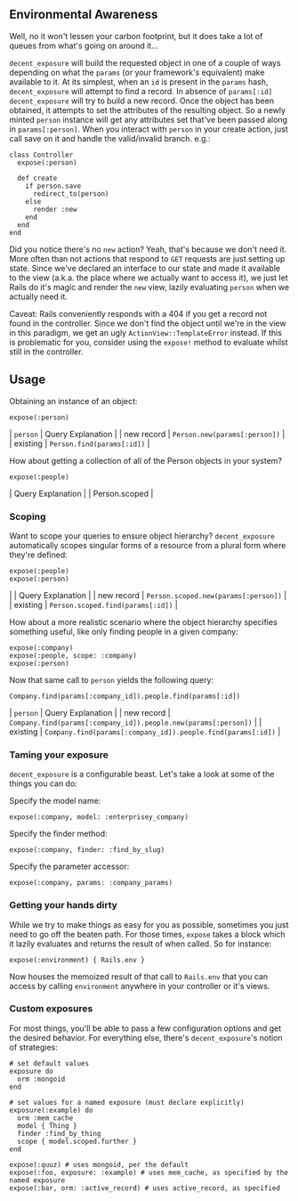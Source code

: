 ## Environmental Awareness

Well, no it won't lessen your carbon footprint, but it does take a lot of
queues from what's going on around it...

`decent_exposure` will build the requested object in one of a couple of ways
depending on what the `params` (or your framework's equivalent) make available
to it. At its simplest, when an `id` is present in the `params` hash,
`decent_exposure` will attempt to find a record. In absence of `params[:id]`
`decent_exposure` will try to build a new record. Once the object has been
obtained, it attempts to set the attributes of the resulting object. So a
newly minted `person` instance will get any attributes set that've been passed
along in `params[:person]`.  When you interact with `person` in your create
action, just call save on it and handle the valid/invalid branch. e.g.:

    class Controller
      expose(:person)

      def create
        if person.save
          redirect_to(person)
        else
          render :new
        end
      end
    end

Did you notice there's no `new` action? Yeah, that's because we don't need it.
More often than not actions that respond to `GET` requests are just setting up
state. Since we've declared an interface to our state and made it available to
the view (a.k.a. the place where we actually want to access it), we just let
Rails do it's magic and render the `new` view, lazily evaluating `person` when
we actually need it.

Caveat: Rails conveniently responds with a 404 if you get a record not found
in the controller. Since we don't find the object until we're in the view in
this paradigm, we get an ugly `ActionView::TemplateError` instead. If this is
problematic for you, consider using the `expose!` method to evaluate whilst
still in the controller.

## Usage

Obtaining an instance of an object:

    expose(:person)

| `person`   | Query Explanation             |
| new record | `Person.new(params[:person])` |
| existing   | `Person.find(params[:id])`    |

How about getting a collection of all of the Person objects in your system?

    expose(:people)

| Query Explanation |
| Person.scoped     |

### Scoping

Want to scope your queries to ensure object hierarchy? `decent_exposure`
automatically scopes singular forms of a resource from a plural form where
they're defined:

    expose(:people)
    expose(:person)

|            | Query Explanation                    |
| new record | `Person.scoped.new(params[:person])` |
| existing   | `Person.scoped.find(params[:id])`    |


How about a more realistic scenario where the object hierarchy specifies
something useful, like only finding people in a given company:

    expose(:company)
    expose(:people, scope: :company)
    expose(:person)

Now that same call to `person` yields the following query:

    Company.find(params[:company_id]).people.find(params[:id])

| `person`   | Query Explanation                                               |
| new record | `Company.find(params[:company_id]).people.new(params[:person])` |
| existing   | `Company.find(params[:company_id]).people.find(params[:id])`    |

### Taming your exposure

`decent_exposure` is a configurable beast. Let's take a look at some of the
things you can do:

Specify the model name:

    expose(:company, model: :enterprisey_company)

Specify the finder method:

    expose(:company, finder: :find_by_slug)

Specify the parameter accessor:

    expose(:company, params: :company_params)

### Getting your hands dirty

While we try to make things as easy for you as possible, sometimes you just
need to go off the beaten path. For those times, `expose` takes a block which
it lazily evaluates and returns the result of when called. So for instance:

    expose(:environment) { Rails.env }

Now houses the memoized result of that call to `Rails.env` that you can access
by calling `environment` anywhere in your controller or it's views.

### Custom exposures

For most things, you'll be able to pass a few configuration options and get
the desired behavior. For everything else, there's `decent_exposure`'s notion
of strategies:

    # set default values
    exposure do
      orm :mongoid
    end

    # set values for a named exposure (must declare explicitly)
    exposure(:example) do
      orm :mem_cache
      model { Thing }
      finder :find_by_thing
      scope { model.scoped.further }
    end

    expose(:quuz) # uses mongoid, per the default
    expose(:foo, exposure: :example) # uses mem_cache, as specified by the named exposure
    expose(:bar, orm: :active_record) # uses active_record, as specified


